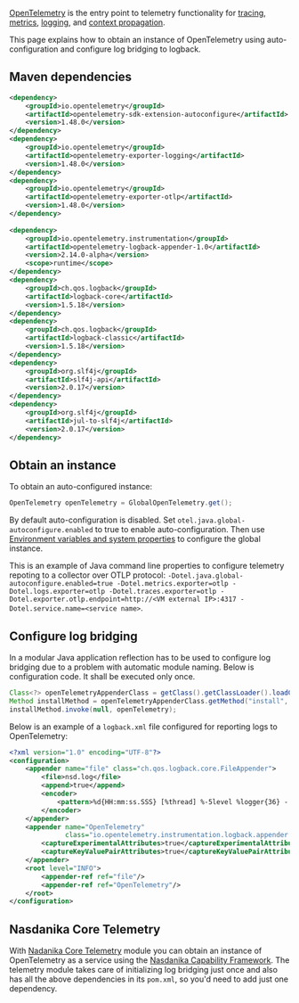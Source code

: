 [OpenTelemetry](https://javadoc.io/doc/io.opentelemetry/opentelemetry-api/latest/io/opentelemetry/api/OpenTelemetry.html) is the entry point to telemetry functionality for [tracing](../tracer/index.html), [metrics](../meter/index.html), [logging](../logs-bridge/index.html),  and [context propagation](../context-propagator/index.html).

This page explains how to obtain an instance of OpenTelemetry using auto-configuration and configure log bridging to logback.

## Maven dependencies

```xml
<dependency>
    <groupId>io.opentelemetry</groupId>
    <artifactId>opentelemetry-sdk-extension-autoconfigure</artifactId>
    <version>1.48.0</version>
</dependency>
<dependency>
    <groupId>io.opentelemetry</groupId>
    <artifactId>opentelemetry-exporter-logging</artifactId>
    <version>1.48.0</version>
</dependency>
<dependency>
    <groupId>io.opentelemetry</groupId>
    <artifactId>opentelemetry-exporter-otlp</artifactId>
    <version>1.48.0</version>
</dependency>	
        
<dependency>
    <groupId>io.opentelemetry.instrumentation</groupId>
    <artifactId>opentelemetry-logback-appender-1.0</artifactId>
    <version>2.14.0-alpha</version>
    <scope>runtime</scope>
</dependency>
<dependency>
    <groupId>ch.qos.logback</groupId>
    <artifactId>logback-core</artifactId>
    <version>1.5.18</version>
</dependency>
<dependency>
    <groupId>ch.qos.logback</groupId>
    <artifactId>logback-classic</artifactId>
    <version>1.5.18</version>
</dependency>
<dependency>
    <groupId>org.slf4j</groupId>
    <artifactId>slf4j-api</artifactId>
    <version>2.0.17</version>
</dependency>	
<dependency>
    <groupId>org.slf4j</groupId>
    <artifactId>jul-to-slf4j</artifactId>
    <version>2.0.17</version>
</dependency>        
```

## Obtain an instance

To obtain an auto-configured instance:

```java
OpenTelemetry openTelemetry = GlobalOpenTelemetry.get();
```

By default auto-configuration is disabled. 
Set ``otel.java.global-autoconfigure.enabled`` to true to enable auto-configuration. 
Then use [Environment variables and system properties](https://opentelemetry.io/docs/languages/java/configuration/#environment-variables-and-system-properties) to configure the global instance.

This is an example of Java command line properties to configure telemetry repoting to a collector over OTLP protocol: 
``-Dotel.java.global-autoconfigure.enabled=true -Dotel.metrics.exporter=otlp -Dotel.logs.exporter=otlp -Dotel.traces.exporter=otlp -Dotel.exporter.otlp.endpoint=http://<VM external IP>:4317 -Dotel.service.name=<service name>``.

## Configure log bridging

In a modular Java application reflection has to be used to configure log bridging due to a problem with automatic module naming.
Below is configuration code. 
It shall be executed only once.

```java
Class<?> openTelemetryAppenderClass = getClass().getClassLoader().loadClass("io.opentelemetry.instrumentation.logback.appender.v1_0.OpenTelemetryAppender");
Method installMethod = openTelemetryAppenderClass.getMethod("install", OpenTelemetry.class);
installMethod.invoke(null, openTelemetry);				
```

Below is an example of a ``logback.xml`` file configured for reporting logs to OpenTelemetry:

```xml
<?xml version="1.0" encoding="UTF-8"?>
<configuration>
	<appender name="file" class="ch.qos.logback.core.FileAppender">
	    <file>nsd.log</file>
	    <append>true</append>
        <encoder>
            <pattern>%d{HH:mm:ss.SSS} [%thread] %-5level %logger{36} - %msg %kvp{DOUBLE}%n</pattern>
        </encoder>
	</appender>    
    <appender name="OpenTelemetry"
              class="io.opentelemetry.instrumentation.logback.appender.v1_0.OpenTelemetryAppender">
        <captureExperimentalAttributes>true</captureExperimentalAttributes>
        <captureKeyValuePairAttributes>true</captureKeyValuePairAttributes>
    </appender>
    <root level="INFO">
        <appender-ref ref="file"/>
        <appender-ref ref="OpenTelemetry"/>
    </root>
</configuration>
```

## Nasdanika Core Telemetry

With [Nadanika Core Telemetry](https://docs.nasdanika.org/core/telemetry/index.html) module you can obtain an instance of 
OpenTelemetry as a service using the [Nasdanika Capability Framework](https://docs.nasdanika.org/core/capability/index.html).
The telemetry module takes care of initializing log bridging just once and also has all the above dependencies in its ``pom.xml``, so you'd need to add just one dependency.
